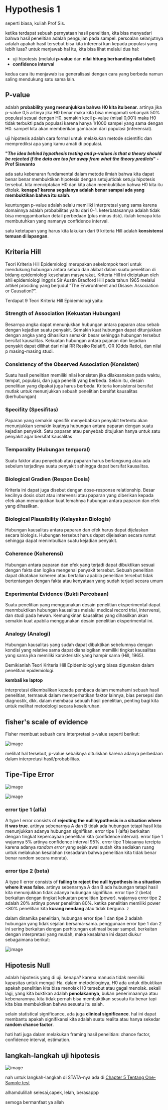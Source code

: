# Hypothesis 1

seperti biasa, kuliah Prof Sis.

ketika terdapat sebuah pernyataan hasil penelitian, kita bisa menyadari bahwa hasil penelitian adalah pengujian pada sampel. persoalan selanjutnya adalah apakah hasil tersebut bisa kita inferensi kan kepada populasi yang lebih luas? untuk menjawab hal itu, kita bisa lihat melalui dua hal:
- uji hipotesis (melalui **p-value** dan **nilai hitung berbanding nilai tabel**)
- **confidence interval**

kedua cara itu menjawab isu generalisasi dengan cara yang berbeda namun saling mendukung satu sama lain.

## P-value

adalah **probability yang menunjukkan bahwa H0 kita itu benar**. artinya jika p-value 0,5 artinya jika H0 benar maka kita bisa mengamati sebanyak 50% populasi sesuai dengan H0. semakin kecil p-value (misal 0,001) maka H0 tidak terbukti pada populasi karena hanya 1/1000 sampel yang sama dengan H0. sampel kita akan memberikan gambaran dari populasi (inferensial).

uji hipotesis adalah cara formal untuk melakukan metode scientific dan memprediksi apa yang kamu amati di populasi.

**"_The idea behind hypothesis testing and p-values is that a theory should be rejected if the data are too far away from what the theory predicts_" -Prof Siswanto**

ada satu kebenaran fundamental dalam metode ilmiah bahwa kita dapat benar benar membuktikan hipotesis dengan setuju/tidak setuju hipotesis tersebut. kita menciptakan H0 dan kita akan membuktikan bahwa H0 kita itu ditolak. **kenapa? karena segalanya adalah benar sampai ada yang membuktikan bahwa itu salah.**

keuntungan p-value adalah selalu memiliki interpretasi yang sama karena domainnya adalah probabilitas yaitu dari 0-1. keterbatasannya adalah tidak bisa menggambarkan detail perbedaan (plus minus dsb). itulah kenapa kita membutuhkan yang namanya confidence interval. 

satu ketetapan yang harus kita lakukan dari 9 kriteria Hill adalah **konsistensi temuan di lapangan**.

## Kriteria Hill

Teori Kriteria Hill Epidemiologi merupakan sekelompok teori untuk mendukung hubungan antara sebab dan akibat dalam suatu penelitian di bidang epidemiologi kesehatan masyarakat. Kriteria Hill ini diciptakan oleh ahli epidemiologi Inggris Sir Austin Bradford Hill pada tahun 1965 melalui artikel prosiding yang berjudul “The Environtment and Disase: Association or Causation?”.

Terdapat 9 Teori Kriteria Hill Epidemiologi yaitu:

### Strength of Association (Kekuatan Hubungan)
Besarnya angka dapat menunjukkan hubungan antara paparan atau sebab dengan kejadian suatu penyakit. Semakin kuat hubungan dapat ditunjukkan dengan angka yang dihasilkan semakin besar sehingga hubungan tersebut bersifat kausalitas. Kekuatan hubungan antara pajanan dan kejadian penyakit dapat dilihat dari nilai RR Resiko Relatif), OR (Odds Ratio), dan nilai p masing-masing studi.

### Consistency of the Observed Association (Konsisten)
Suatu hasil penelitian memiliki nilai konsisten jika dilaksanakan pada waktu, tempat, populasi, dan juga peneliti yang berbeda. Selain itu, desain penelitian yang dipakai juga harus berbeda. Kriteria konsistensi bersifat mutlak untuk menunjukkan sebuah penelitian bersifat kausalitas (berhubungan)

### Specifity (Spesifitas)
Paparan yang semakin spesifik menyebabkan penyakit tertentu akan menunjukkan semakin kuatnya hubungan antara paparan dengan suatu kejadian penyakit. Satu paparan atau penyebab ditujukan hanya untuk satu penyakit agar bersifat kausalitas

### Temporality (Hubungan temporal)
Suatu faktor atau penyebab atau paparan harus berlangsung atau ada sebelum terjadinya suatu penyakit sehingga dapat bersifat kausalitas.

### Biological Gradien (Respon Dosis)
Kriteria ini dapat juga disebut dengan dose-response relationship. Besar kecilnya dosis obat atau intervensi atau paparan yang diberikan kepada efek akan menunjukkan kuat lemahnya hubungan antara paparan dan efek yang dihasilkan.

### Biological Plausibility (Kelayakan Biologis)
Hubungan kausalitas antara paparan dan efek harus dapat dijelaskan secara biologis. Hubungan tersebut harus dapat dijelaskan secara runtut sehingga dapat menimbulkan suatu kejadian penyakit.

### Coherence (Koherensi)
Hubungan antara paparan dan efek yang terjadi dapat dibuktikan sesuai dengan fakta dan logika mengenai penyakit tersebut. Sebuah penelitian dapat dikatakan koheren atau bertalian apabila penelitian tersebut tidak bertentangan dengan fakta atau kenyataan yang sudah terjadi secara umum

### Experimental Evidence (Bukti Percobaan)
Suatu penelitian yang menggunakan desain penelitian eksperimental dapat menmbuktikan hubungan kausalitas melalui medical record trial, intervensi, dan studi pada hewan. Kemungkinan kausalitas yang dihasilkan akan semakin kuat apabila menggunakan desain penelitian eksperimental ini.

### Analogy (Analogi)
Hubungan kausalitas yang sudah dapat dibuktikan sebelumnya dengan kondisi yang relative sama dapat dianalogikan memiliki tingkat kausalitas yang sama jika memiliki karakteristik yang hampir sama (Hill, 1965).

Demikianlah Teori Kriteria Hill Epidemiologi yang biasa digunakan dalam penelitian epidemiologi.

**kembali ke laptop**

interpretasi dikembalikan kepada pembaca dalam memahami sebuah hasil penelitian, termasuk dalam memperhatikan faktor lainnya, bias persepsi dan diagnostik, dkk. dalam membaca sebuah hasil penelitian, penting bagi kita untuk melihat metodologi secara keseluruhan. 

## fisher's scale of evidence

Fisher membuat sebuah cara interpretasi p-value seperti berikut:

![image](https://github.com/user-attachments/assets/9d89d9cf-11af-42ba-b942-5d5180e95339)

melihat hal tersebut, p-value sebaiknya dituliskan karena adanya perbedaan dalam interpretasi hasil/probabilitas.

## Tipe-Tipe Error

![image](https://github.com/user-attachments/assets/c3082018-e95c-4516-927c-ec4abce59900)

![image](https://github.com/user-attachments/assets/b1257404-ebed-4643-9f9a-1ccf9dcc9132)

### error tipe 1 (alfa)

A type I error consists of **rejecting the null hypothesis in a situation where it was true**. artinya sebenarnya A dan B tidak ada hubungan tetapi hasil kita menunjukkan adanya hubungan signifikan. error tipe 1 (alfa) berkaitan dengan tingkat kepercayaan penelitian kita (confidence interval). error tipe 1 wajarnya 5% artinya confidence interval 95%. error tipe 1 biasanya tercipta karena adanya _random error_ yang sejak awal sudah kita sediakan ruang untuk melakukan kesalahan (kesadaran bahwa penelitian kita tidak benar benar random secara merata).

### error tipe 2 (beta)

A type II error consists of **failing to reject the null hypothesis in a situation where it was false**. artinya sebenarnya A dan B ada hubungan tetapi hasil kita menunjukkan tidak adanya hubungan signifikan. error tipe 2 (beta) berkaitan dengan tingkat kekuatan penelitian (power). wajarnya error tipe 2 adalah 20% artinya power penelitian 80%. ketika penelitian memiliki power <80% penelitian kita **kurang nendang** atau tidak berguna. z

dalam dinamika penelitian, hubungan error tipe 1 dan tipe 2 adalah hubungan yang tidak sejalan bersama-sama. penggunaan error tipe 1 dan 2 ini sering berkaitan dengan perhitungan estimasi besar sampel. berkaitan dengan interpretasi yang mudah, maka kesalahan ini dapat diukur sebagaimana berikut:

![image](https://github.com/user-attachments/assets/e9938405-c176-4b42-b384-2fa0bd1682f4)

## Hipotesis Null

adalah hipotesis yang di uji. kenapa? karena manusia tidak memiliki kapasitas untuk menguji Ha. dalam metodologinya, H0 ada untuk dibuktikan apakah penelitian kita bisa menolak H0 tersebut atau gagal menolak. sekali lagi, yang kita buktikan adalah **penolakannya**, bukan penerimaannya atau kebenarannya. kita tidak pernah bisa membuktikan sesuatu itu benar tapi kita bisa membuktikan bahwa sesuatu itu salah.

selain statistical significance, ada juga **clinical significance**. hal ini dapat membantu apakah signifikansi kita adalah suatu realita atau hanya sekedar **random chance factor**.

hati hati juga dalam melakukan framing hasil penelitian: chance factor, confidence interval, estimation.

## langkah-langkah uji hipotesis

![image](https://github.com/user-attachments/assets/ee1f0f46-bb07-492c-9788-5d8099368777)

nah untuk langkah-langkah di STATA-nya ada di [Chapter 5 Tentang One-Sample test](https://github.com/ThoriqAlayubi12/Learn-STATA/blob/main/Chapter%205%3A%20Point%20and%20interval%20Estimation.md#uji-one-sample)

alhamdulillah selesai,capek, lelah, berasappp

semoga bermanfaat ya allah
